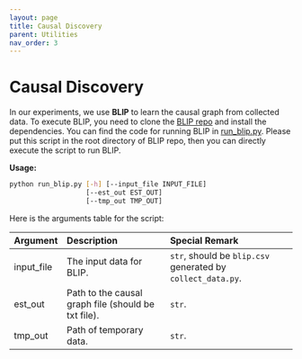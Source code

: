 ```yaml
---
layout: page
title: Causal Discovery
parent: Utilities
nav_order: 3
---
```


# Causal Discovery

In our experiments, we use **BLIP** to learn the causal graph from collected data. To execute BLIP, 
you need to clone the [BLIP repo](https://github.com/mauro-idsia/blip) and install the dependencies. 
You can find the code for running BLIP in [run_blip.py](https://github.com/ZhenlanJi/PerfCE/blob/main/src/run_blip.py).
Please put this script in the root directory of BLIP repo, then you can directly execute the script to run BLIP.

**Usage:**

```bash
python run_blip.py [-h] [--input_file INPUT_FILE] 
                   [--est_out EST_OUT]
                   [--tmp_out TMP_OUT]
```

Here is the arguments table for the script:


| Argument   | Description                                         | Special Remark                                              |
| :--------- | :-------------------------------------------------- | :---------------------------------------------------------- |
| input_file | The input data for BLIP.                            | `str`, should be `blip.csv` generated by `collect_data.py`. |
| est_out    | Path to the causal graph file (should be txt file). | `str`.                                                      |
| tmp_out    | Path of temporary data.                             | `str`.                                                      |
